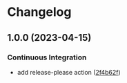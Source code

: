 # Changelog

## 1.0.0 (2023-04-15)


### Continuous Integration

* add release-please action ([2f4b62f](https://github.com/gpazevedo/semantic-releases/commit/2f4b62f2a29c77f31cd52144784c2200af8fde13))
